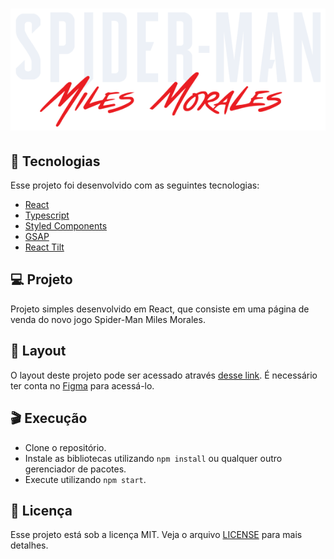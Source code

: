 <h1 align="center">
  <img alt="Spider Man" title="Spider Man" src=".github/title.png" />
</h1>

## :rocket: Tecnologias

Esse projeto foi desenvolvido com as seguintes tecnologias:
- [React](https://reactjs.org/)
- [Typescript](https://www.typescriptlang.org/)
- [Styled Components](https://styled-components.com/)
- [GSAP](https://greensock.com/gsap/)
- [React Tilt](https://www.npmjs.com/package/react-parallax-tilt)

## :computer: Projeto
Projeto simples desenvolvido em React, que consiste em uma página de venda do novo jogo Spider-Man Miles Morales.

## :bookmark: Layout
O layout deste projeto pode ser acessado através [desse link](https://www.figma.com/file/WvFgHTzOe024eZa2MkLlQS/Spider-man-Design?node-id=1%3A3). É necessário ter conta no [Figma](http://figma.com/) para acessá-lo.

## :clapper: Execução
- Clone o repositório.
- Instale as bibliotecas utilizando `npm install` ou qualquer outro gerenciador de pacotes.
- Execute utilizando `npm start`.

## :page_facing_up: Licença

Esse projeto está sob a licença MIT. Veja o arquivo [LICENSE](LICENSE.md) para mais detalhes.

